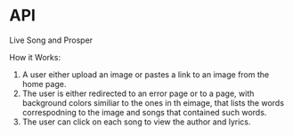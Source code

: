 # API

Live Song and Prosper

How it Works: <br>
   1. A user either upload an image or pastes a link to an image from the home page. <br>
   2. The user is either redirected to an error page or to a page, with background colors similiar to the ones in th eimage, that lists the words correspodning to the image and songs that contained such words. <br>
   3. The user can click on each song to view the author and lyrics. <br>
